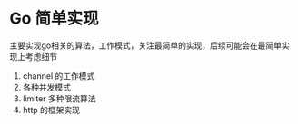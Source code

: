 # Go 简单实现

主要实现go相关的算法，工作模式，关注最简单的实现，后续可能会在最简单实现上考虑细节

1. channel 的工作模式
2. 各种并发模式
3. limiter 多种限流算法
4. http 的框架实现